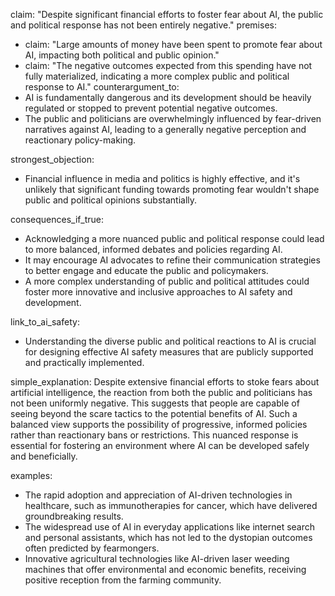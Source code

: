 claim: "Despite significant financial efforts to foster fear about AI, the public and political response has not been entirely negative."
premises:
  - claim: "Large amounts of money have been spent to promote fear about AI, impacting both political and public opinion."
  - claim: "The negative outcomes expected from this spending have not fully materialized, indicating a more complex public and political response to AI."
counterargument_to:
  - AI is fundamentally dangerous and its development should be heavily regulated or stopped to prevent potential negative outcomes.
  - The public and politicians are overwhelmingly influenced by fear-driven narratives against AI, leading to a generally negative perception and reactionary policy-making.

strongest_objection:
  - Financial influence in media and politics is highly effective, and it's unlikely that significant funding towards promoting fear wouldn't shape public and political opinions substantially.

consequences_if_true:
  - Acknowledging a more nuanced public and political response could lead to more balanced, informed debates and policies regarding AI.
  - It may encourage AI advocates to refine their communication strategies to better engage and educate the public and policymakers.
  - A more complex understanding of public and political attitudes could foster more innovative and inclusive approaches to AI safety and development.

link_to_ai_safety:
  - Understanding the diverse public and political reactions to AI is crucial for designing effective AI safety measures that are publicly supported and practically implemented.

simple_explanation:
  Despite extensive financial efforts to stoke fears about artificial intelligence, the reaction from both the public and politicians has not been uniformly negative. This suggests that people are capable of seeing beyond the scare tactics to the potential benefits of AI. Such a balanced view supports the possibility of progressive, informed policies rather than reactionary bans or restrictions. This nuanced response is essential for fostering an environment where AI can be developed safely and beneficially.

examples:
  - The rapid adoption and appreciation of AI-driven technologies in healthcare, such as immunotherapies for cancer, which have delivered groundbreaking results.
  - The widespread use of AI in everyday applications like internet search and personal assistants, which has not led to the dystopian outcomes often predicted by fearmongers.
  - Innovative agricultural technologies like AI-driven laser weeding machines that offer environmental and economic benefits, receiving positive reception from the farming community.
